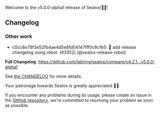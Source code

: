 Welcome to the v5.0.0-alpha1 release of Sealos!🎉🎉!



## Changelog
### Other work
* c0cc8e78f3e52fb4ae4d5e8fd04147fff0c8cfb5: 🤖 add release changelog using rebot. (#3352) (@sealos-release-rebot)

**Full Changelog**: https://github.com/labring/sealos/compare/v4.2.1...v5.0.0-alpha1

See [the CHANGELOG](https://github.com/labring/sealos/blob/main/CHANGELOG/CHANGELOG.md) for more details.

Your patronage towards Sealos is greatly appreciated 🎉🎉.

If you encounter any problems during its usage, please create an issue in the [GitHub repository](https://github.com/labring/sealos), we're committed to resolving your problem as soon as possible.
